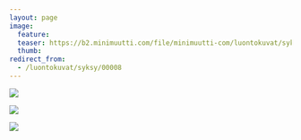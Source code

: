 ```yaml
---
layout: page
image:
  feature:
  teaser: https://b2.minimuutti.com/file/minimuutti-com/luontokuvat/syksy/IMG_1167-245px.jpg
  thumb:
redirect_from:
  - /luontokuvat/syksy/00008
---
```


![](https://b2.minimuutti.com/file/minimuutti-com/luontokuvat/syksy/IMG_1170-800px.jpg)

![](https://b2.minimuutti.com/file/minimuutti-com/luontokuvat/syksy/IMG_1176-800px.jpg)

![](https://b2.minimuutti.com/file/minimuutti-com/luontokuvat/syksy/IMG_1167-800px.jpg)
